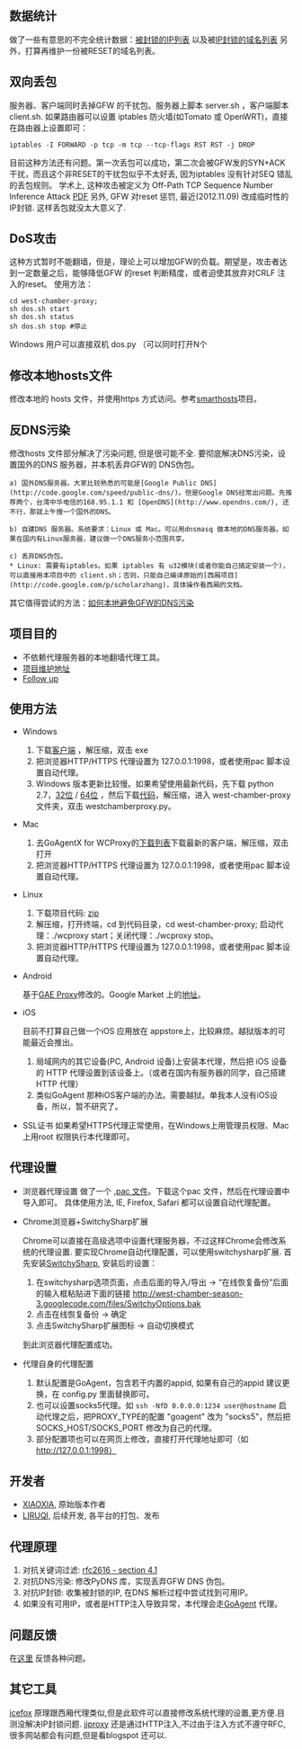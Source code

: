 ﻿数据统计
-------
做了一些有意思的不完全统计数据：[被封锁的IP列表](https://github.com/liruqi/west-chamber-season-3/blob/master/west-chamber-proxy/status/timedout-ip.list) 以及被[IP封锁的域名列表](https://github.com/liruqi/west-chamber-season-3/blob/master/west-chamber-proxy/status/timedout.txt)
另外，打算再维护一份被RESET的域名列表。

双向丢包
--------
服务器、客户端同时丢掉GFW 的干扰包。服务器上脚本 server.sh ，客户端脚本 client.sh. 如果路由器可以设置 iptables 防火墙(如Tomato 或 OpenWRT)，直接在路由器上设置即可：

    iptables -I FORWARD -p tcp -m tcp --tcp-flags RST RST -j DROP
    
目前这种方法还有问题。第一次丢包可以成功，第二次会被GFW发的SYN+ACK 干扰，而且这个非RESET的干扰包似乎不太好丢, 因为iptables 没有针对SEQ 错乱的丢包规则。
学术上, 这种攻击被定义为 Off-Path TCP Sequence Number Inference Attack [PDF](http://web.eecs.umich.edu/~zhiyunq/pub/oakland12_TCP_sequence_number_inference.pdf)
另外, GFW 对reset 惩罚, 最近(2012.11.09) 改成临时性的IP封锁. 这样丢包就没太大意义了. 

DoS攻击
-------
这种方式暂时不能翻墙，但是，理论上可以增加GFW的负载。期望是，攻击者达到一定数量之后，能够降低GFW 的reset 判断精度，或者迫使其放弃对CRLF 注入的reset。
使用方法：

    cd west-chamber-proxy;
    sh dos.sh start 
    sh dos.sh status 
    sh dos.sh stop #停止

Windows 用户可以直接双机 dos.py （可以同时打开N个

修改本地hosts文件
----------------
修改本地的 hosts 文件，并使用https 方式访问。参考[smarthosts](http://code.google.com/p/smarthosts/)项目。
 

反DNS污染
-------
修改hosts 文件部分解决了污染问题, 但是很可能不全. 要彻底解决DNS污染，设置国外的DNS 服务器，并本机丢弃GFW的 DNS伪包。

    a) 国外DNS服务器。大家比较熟悉的可能是[Google Public DNS](http://code.google.com/speed/public-dns/)。但是Google DNS经常出问题。先推荐两个，台湾中华电信的168.95.1.1 和 [OpenDNS](http://www.opendns.com/), 还不行，那就上午搜一个国外的DNS。

    b) 自建DNS 服务器。系统要求：Linux 或 Mac。可以用dnsmasq 做本地的DNS服务器。如果在国内有Linux服务器，建议做一个DNS服务小范围共享。

    c) 丢弃DNS伪包。
    * Linux: 需要有iptables。如果 iptables 有 u32模块(或者你能自己搞定安装一个)，可以直接用本项目中的 client.sh；否则，只能自己编译原始的[西厢项目](http://code.google.com/p/scholarzhang)，具体操作看西厢的文档。

其它值得尝试的方法：[如何本地避免GFW的DNS污染](http://liruqi.info/post/28775426009/how-to-avoid-dns-hijack-locally)

项目目的
--------
* 不依赖代理服务器的本地翻墙代理工具。
* [项目维护地址](https://github.com/gdwgi1225/west-chamber-season-3)
* [Follow up](https://plus.google.com/b/108661470402896863593/)

使用方法
--------
* Windows

    1. 下载[客户端](http://code.google.com/p/west-chamber-season-3/downloads/list) ，解压缩，双击 exe
    2. 把浏览器HTTP/HTTPS 代理设置为 127.0.0.1:1998，或者使用pac 脚本设置自动代理。
    3. Windows 版本更新比较慢。如果希望使用最新代码，先下载 python 2.7，[32位](http://python.org/ftp/python/2.7.2/python-2.7.2.msi) / [64位](http://python.org/ftp/python/2.7.2/python-2.7.2.amd64.msi) ，然后下载[代码](https://github.com/liruqi/west-chamber-season-3/zipball/master)，解压缩，进入 west-chamber-proxy 文件夹，双击 westchamberproxy.py。

* Mac 
    1. 去GoAgentX for WCProxy的[下载列表](https://github.com/liruqi/GoAgentX/downloads)下载最新的客户端，解压缩，双击打开
    2. 把浏览器HTTP/HTTPS 代理设置为 127.0.0.1:1998，或者使用pac 脚本设置自动代理。
    
* Linux

    1. 下载项目代码: [zip](https://github.com/liruqi/west-chamber-season-3/zipball/master)
    2. 解压缩，打开终端，cd 到代码目录，cd west-chamber-proxy; 启动代理：./wcproxy start；关闭代理：./wcproxy stop。
    3. 把浏览器HTTP/HTTPS 代理设置为 127.0.0.1:1998，或者使用pac 脚本设置自动代理。

* Android

    基于[GAE Proxy](http://code.google.com/p/gaeproxy/)修改的。Google Market 上的[地址](https://market.android.com/details?id=org.westchamberproxy)。

* iOS
    
    目前不打算自己做一个iOS 应用放在 appstore上，比较麻烦。越狱版本的可能最近会推出。

    1. 局域网内的其它设备(PC, Android 设备)上安装本代理，然后把 iOS 设备的 HTTP 代理设置到该设备上。（或者在国内有服务器的同学，自己搭建HTTP 代理）
    2. 类似GoAgent 那种iOS客户端的办法。需要越狱。单我本人没有iOS设备，所以，暂不研究了。

* SSL证书
    如果希望HTTPS代理正常使用，在Windows上用管理员权限、Mac 上用root 权限执行本代理即可。

代理设置
--------

* 浏览器代理设置
    做了一个 [.pac 文件](https://raw.github.com/gdwgi1225/west-chamber-season-3/master/SwitchyPac.pac)。下载这个pac 文件，然后在代理设置中导入即可。
    具体使用方法, IE, Firefox, Safari 都可以设置自动代理配置。

* Chrome浏览器+SwitchySharp扩展

    Chrome可以直接在高级选项中设置代理服务器，不过这样Chrome会修改系统的代理设置. 要实现Chrome自动代理配置，可以使用switchysharp扩展.
    首先安装[SwitchySharp](https://chrome.google.com/webstore/detail/dpplabbmogkhghncfbfdeeokoefdjegm), 安装后的设置：
   
    1. 在switchysharp选项页面，点击后面的导入/导出 -> “在线恢复备份”后面的输入框粘贴进下面的链接 http://west-chamber-season-3.googlecode.com/files/SwitchyOptions.bak
    2. 点击在线恢复备份 -> 确定 
    3. 点击SwitchySharp扩展图标 -> 自动切换模式

    到此浏览器代理配置成功。

* 代理自身的代理配置

    1. 默认配置是GoAgent，包含若干内置的appid, 如果有自己的appid 建议更换，在 config.py 里面替换即可。
    2. 也可以设置socks5代理。如 `ssh -NfD 0.0.0.0:1234 user@hostname` 启动代理之后，把PROXY_TYPE的配置 "goagent" 改为 "socks5"，然后把 SOCKS_HOST/SOCKS_PORT 修改为自己的代理。
    3. 部分配置项也可以在网页上修改，直接打开代理地址即可（如 http://127.0.0.1:1998）

开发者
------
* [XIAOXIA](http://xiaoxia.org), 原始版本作者
* [LIRUQI](http://liruqi.info), 后续开发, 各平台的打包、发布

代理原理
--------

1. 对抗关键词过滤: [rfc2616 - section 4.1](http://www.w3.org/Protocols/rfc2616/rfc2616-sec4.html)
2. 对抗DNS污染: 修改PyDNS 库，实现丢弃GFW DNS 伪包。
3. 对抗IP封锁: 收集被封锁的IP, 在DNS 解析过程中尝试找到可用IP。
4. 如果没有可用IP，或者是HTTP注入导致异常，本代理会走[GoAgent](http://code.google.com/p/goagent/) 代理。

问题反馈
--------
在[这里](https://github.com/liruqi/west-chamber-season-3/issues) 反馈各种问题。 

其它工具
--------
[icefox](https://code.google.com/p/icefox/) 原理跟西厢代理类似,但是此软件可以直接修改系统代理的设置,更方便.目测没解决IP封锁问题.
[jjproxy](https://github.com/liruqi/jjproxy) 还是通过HTTP注入,不过由于注入方式不遵守RFC,很多网站都会有问题,但是看blogspot 还可以.